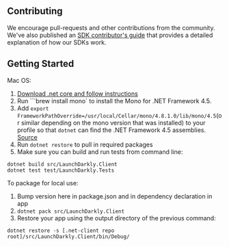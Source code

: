 Contributing
------------

We encourage pull-requests and other contributions from the community. We've also published an [SDK contributor's guide](http://docs.launchdarkly.com/v1.0/docs/sdk-contributors-guide) that provides a detailed explanation of how our SDKs work.


Getting Started
-----------------

Mac OS:

1. [Download .net core and follow instructions](https://www.microsoft.com/net/core#macos)
1. Run ```brew install mono` to install the Mono for .NET Framework 4.5.
1. Add `export FrameworkPathOverride=/usr/local/Cellar/mono/4.8.1.0/lib/mono/4.5`(or similar depending on the mono version that was installed) to your profile so that `dotnet` can find the .NET Framework 4.5 assemblies. [Source](https://github.com/dotnet/netcorecli-fsc/wiki/.NET-Core-SDK-rc4#using-net-framework-as-targets-framework-the-osxunix-build-fails)
1. Run ```dotnet restore``` to pull in required packages
1. Make sure you can build and run tests from command line:

```
dotnet build src/LaunchDarkly.Client 
dotnet test test/LaunchDarkly.Tests
```

To package for local use:
1. Bump version here in package.json and in dependency declaration in app
1. `dotnet pack src/LaunchDarkly.Client`
1. Restore your app using the output directory of the previous command:
```
dotnet restore -s [.net-client repo root]/src/LaunchDarkly.Client/bin/Debug/
```